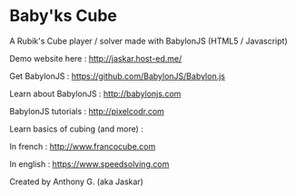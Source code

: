 # Baby'ks Cube
A Rubik's Cube player / solver made with BabylonJS (HTML5 / Javascript)

Demo website here : http://jaskar.host-ed.me/


Get BabylonJS : https://github.com/BabylonJS/Babylon.js

Learn about BabylonJS : http://babylonjs.com

BabylonJS tutorials : http://pixelcodr.com



Learn basics of cubing (and more) :

In french : http://www.francocube.com

In english : https://www.speedsolving.com



Created by Anthony G. (aka Jaskar)
